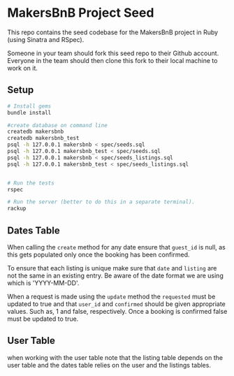 # MakersBnB Project Seed

This repo contains the seed codebase for the MakersBnB project in Ruby (using Sinatra and RSpec).

Someone in your team should fork this seed repo to their Github account. Everyone in the team should then clone this fork to their local machine to work on it.

## Setup

```bash
# Install gems
bundle install

#create database on command line
createdb makersbnb
createdb makersbnb_test
psql -h 127.0.0.1 makersbnb < spec/seeds.sql
psql -h 127.0.0.1 makersbnb_test < spec/seeds.sql
psql -h 127.0.0.1 makersbnb < spec/seeds_listings.sql
psql -h 127.0.0.1 makersbnb_test < spec/seeds_listings.sql


# Run the tests
rspec

# Run the server (better to do this in a separate terminal).
rackup
```

## Dates Table
When calling the `create` method for any date ensure that `guest_id` is null, as this gets populated only once the booking has been confirmed.

To ensure that each listing is unique make sure that `date` and `listing` are not the same in an existing entry.
Be aware of the date format we are using which is 'YYYY-MM-DD'.

When a request is made using the `update` method the `requested` must be updated to true and that `user_id` and `confirmed` should be given appropriate values. Such as, 1 and false, respectively.
Once a booking is confirmed false must be updated to true. 

## User Table
when working with the user table note that the listing table depends on the user table and the  dates table relies on the user and the listings tables.
